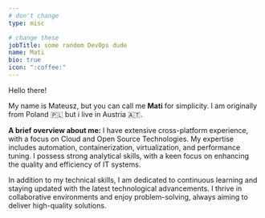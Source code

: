 ```yaml
---
# don't change
type: misc

# change these
jobTitle: some random DevOps dude
name: Mati
bio: true
icon: ":coffee:"
---
```


Hello there!

My name is Mateusz, but you can call me **Mati** for simplicity. I am originally from Poland :poland: but i live in Austria :austria:.

**A brief overview about me:** I have extensive cross-platform experience, with a focus on Cloud and Open Source Technologies. My expertise includes automation, containerization, virtualization, and performance tuning. I possess strong analytical skills, with a keen focus on enhancing the quality and efficiency of IT systems.

In addition to my technical skills, I am dedicated to continuous learning and staying updated with the latest technological advancements. I thrive in collaborative environments and enjoy problem-solving, always aiming to deliver high-quality solutions.
